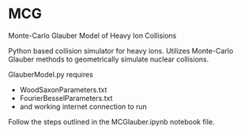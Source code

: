 MCG
===

Monte-Carlo Glauber Model of Heavy Ion Collisions

Python based collision simulator for heavy ions. 
Utilizes Monte-Carlo Glauber methods to geometrically simulate 
nuclear collisions.

GlauberModel.py requires 
* WoodSaxonParameters.txt
* FourierBesselParameters.txt
* and working internet connection to run

Follow the steps outlined in the MCGlauber.ipynb notebook file.
